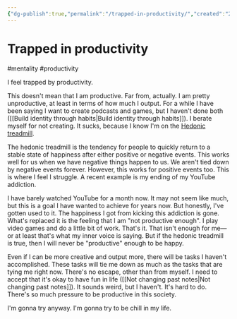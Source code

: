 ```yaml
---
{"dg-publish":true,"permalink":"/trapped-in-productivity/","created":"2024-01-30T23:08:36.128+09:00","updated":"2024-01-30T23:51:27.197+09:00"}
---
```


# Trapped in productivity

#mentality #productivity 

I feel trapped by productivity.

This doesn't mean that I am productive. Far from, actually. I am pretty unproductive, at least in terms of how much I output. For a while I have been saying I want to create podcasts and games, but I haven't done both ([[Build identity through habits\|Build identity through habits]]). I berate myself for not creating. It sucks, because I know I'm on the [Hedonic treadmill](https://en.wikipedia.org/wiki/Hedonic_treadmill).

The hedonic treadmill is the tendency for people to quickly return to a stable state of happiness after either positive or negative events. This works well for us when we have negative things happen to us. We aren't tied down by negative events forever. However, this works for positive events too. This is where I feel I struggle. A recent example is my ending of my YouTube addiction.

I have barely watched YouTube for a month now. It may not seem like much, but this is a goal I have wanted to achieve for years now. But honestly, I've gotten used to it. The happiness I got from kicking this addiction is gone. What's replaced it is the feeling that I am "not productive enough". I play video games and do a little bit of work. That's it. That isn't enough for me—or at least that's what my inner voice is saying. But if the hedonic treadmill is true, then I will never be "productive" enough to be happy.

Even if I can be more creative and output more, there will be tasks I haven't accomplished. These tasks will tie me down as much as the tasks that are tying me right now. There's no escape, other than from myself. I need to accept that it's okay to have fun in life ([[Not changing past notes\|Not changing past notes]]). It sounds weird, but I haven't. It's hard to do. There's so much pressure to be productive in this society.

I'm gonna try anyway. I'm gonna try to be chill in my life. 
